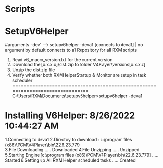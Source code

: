 # Scripts
# SetupV6Helper
#arguments -dev1 --> setupv6helper -deva1 [connects to deva1] | no argument by default connects to a1
Repository for all RXM scripts
1) Read v6_macro_version.txt for the current version
2) Download the [x.x.x.x]\dist.zip to folder V4Player\versions\[x.x.x.x]
3) Unzip the dist.zip file
4) Verify whether both RXMHelperStartup & Monitor are setup in task scheduler
==============================================================================
C:\Users\RXM\Documents\setupv6helper>setupv6helper -deva1

Installing V6Helper: 8/26/2022 10:44:27 AM
==========================================
1.Connecting to deva1
2.Directoy to download : c:\program files (x86)\PCM\V4Player\bin\22.6.23.779\
3.File Downloading ..... Downloaded
4.File Unzipping ..... Unzipped
5.Starting Engine [c:\program files (x86)\PCM\V4Player\bin\22.6.23.779] ..... Started
6.Setting up All RXM Helper scheduled tasks ..... Created
